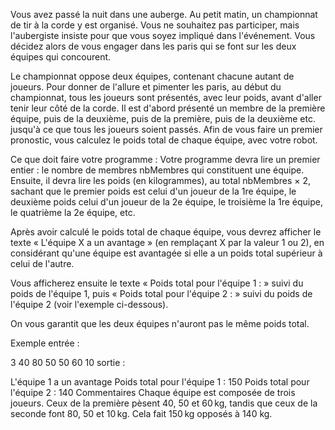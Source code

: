 Vous avez passé la nuit dans une auberge. Au petit matin, un championnat de tir à la corde y est organisé. Vous ne souhaitez pas participer, mais l'aubergiste insiste pour que vous soyez impliqué dans l'événement. Vous décidez alors de vous engager dans les paris qui se font sur les deux équipes qui concourent.

Le championnat oppose deux équipes, contenant chacune autant de joueurs. Pour donner de l'allure et pimenter les paris, au début du championnat, tous les joueurs sont présentés, avec leur poids, avant d'aller tenir leur côté de la corde. Il est d'abord présenté un membre de la première équipe, puis de la deuxième, puis de la première, puis de la deuxième etc. jusqu'à ce que tous les joueurs soient passés. Afin de vous faire un premier pronostic, vous calculez le poids total de chaque équipe, avec votre robot.

Ce que doit faire votre programme :
Votre programme devra lire un premier entier : le nombre de membres nbMembres qui constituent une équipe. Ensuite, il devra lire les poids (en kilogrammes), au total nbMembres × 2, sachant que le premier poids est celui d'un joueur de la 1re équipe, le deuxième poids celui d'un joueur de la 2e équipe, le troisième la 1re équipe, le quatrième la 2e équipe, etc.

Après avoir calculé le poids total de chaque équipe, vous devrez afficher le texte « L'équipe X a un avantage » (en remplaçant X par la valeur 1 ou 2), en considérant qu'une équipe est avantagée si elle a un poids total supérieur à celui de l'autre.

Vous afficherez ensuite le texte « Poids total pour l'équipe 1 : » suivi du poids de l'équipe 1, puis « Poids total pour l'équipe 2 : » suivi du poids de l'équipe 2 (voir l'exemple ci-dessous).

On vous garantit que les deux équipes n'auront pas le même poids total.

Exemple
entrée :

3
40
80
50
50
60
10
sortie :

L'équipe 1 a un avantage
Poids total pour l'équipe 1 : 150
Poids total pour l'équipe 2 : 140
Commentaires
Chaque équipe est composée de trois joueurs. Ceux de la première pèsent 40, 50 et 60 kg, tandis que ceux de la seconde font 80, 50 et 10 kg. Cela fait 150 kg opposés à 140 kg.